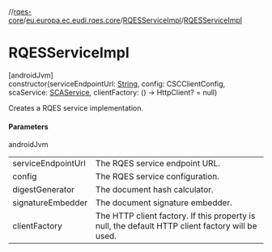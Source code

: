 //[rqes-core](../../../index.md)/[eu.europa.ec.eudi.rqes.core](../index.md)/[RQESServiceImpl](index.md)/[RQESServiceImpl](-r-q-e-s-service-impl.md)

# RQESServiceImpl

[androidJvm]\
constructor(serviceEndpointUrl: [String](https://kotlinlang.org/api/latest/jvm/stdlib/kotlin/-string/index.html), config: CSCClientConfig, scaService: [SCAService](../-s-c-a-service/index.md), clientFactory: () -&gt; HttpClient? = null)

Creates a RQES service implementation.

#### Parameters

androidJvm

| | |
|---|---|
| serviceEndpointUrl | The RQES service endpoint URL. |
| config | The RQES service configuration. |
| digestGenerator | The document hash calculator. |
| signatureEmbedder | The document signature embedder. |
| clientFactory | The HTTP client factory. If this property is null, the default HTTP client factory will be used. |
